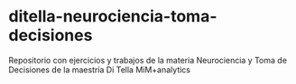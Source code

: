 # ditella-neurociencia-toma-decisiones
Repositorio con ejercicios y trabajos de la materia Neurociencia y Toma de Decisiones de la maestría Di Tella MiM+analytics 
